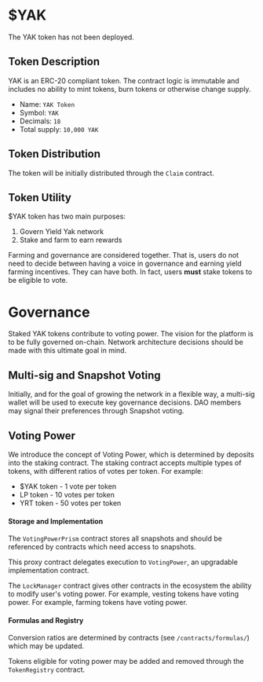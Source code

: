 # $YAK

The YAK token has not been deployed.

## Token Description

YAK is an ERC-20 compliant token. The contract logic is immutable and includes no ability to mint tokens, burn tokens or otherwise change supply.

* Name: `YAK Token`
* Symbol: `YAK`
* Decimals: `18`
* Total supply: `10,000 YAK`

## Token Distribution

The token will be initially distributed through the `Claim` contract.

## Token Utility

$YAK token has two main purposes:

1. Govern Yield Yak network
2. Stake and farm to earn rewards

Farming and governance are considered together. That is, users do not need to decide between having a voice in governance and earning yield farming incentives. They can have both. In fact, users **must** stake tokens to be eligible to vote.

# Governance

Staked YAK tokens contribute to voting power. The vision for the platform is to be fully governed on-chain. Network architecture decisions should be made with this ultimate goal in mind.

## Multi-sig and Snapshot Voting

Initially, and for the goal of growing the network in a flexible way, a multi-sig wallet will be used to execute key governance decisions. DAO members may signal their preferences through Snapshot voting.

## Voting Power

We introduce the concept of Voting Power, which is determined by deposits into the staking contract. The staking contract accepts multiple types of tokens, with different ratios of votes per token. For example:

* $YAK token - 1 vote per token
* LP token - 10 votes per token
* YRT token - 50 votes per token

#### Storage and Implementation

The `VotingPowerPrism` contract stores all snapshots and should be referenced by contracts which need access to snapshots.

This proxy contract delegates execution to `VotingPower`, an upgradable implementation contract.

The `LockManager` contract gives other contracts in the ecosystem the ability to modify user's voting power. For example, vesting tokens have voting power. For example, farming tokens have voting power.

#### Formulas and Registry

Conversion ratios are determined by contracts (see `/contracts/formulas/`) which may be updated.

Tokens eligible for voting power may be added and removed through the `TokenRegistry` contract.
